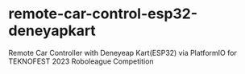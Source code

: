 # remote-car-control-esp32-deneyapkart
Remote Car Controller with Deneyeap Kart(ESP32) via PlatformIO for TEKNOFEST 2023 Roboleague Competition
